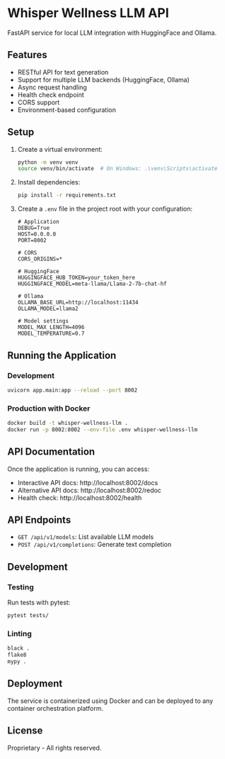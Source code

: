 # Whisper Wellness LLM API

FastAPI service for local LLM integration with HuggingFace and Ollama.

## Features

- RESTful API for text generation
- Support for multiple LLM backends (HuggingFace, Ollama)
- Async request handling
- Health check endpoint
- CORS support
- Environment-based configuration

## Setup

1. Create a virtual environment:
   ```bash
   python -m venv venv
   source venv/bin/activate  # On Windows: .\venv\Scripts\activate
   ```

2. Install dependencies:
   ```bash
   pip install -r requirements.txt
   ```

3. Create a `.env` file in the project root with your configuration:
   ```env
   # Application
   DEBUG=True
   HOST=0.0.0.0
   PORT=8002
   
   # CORS
   CORS_ORIGINS=*
   
   # HuggingFace
   HUGGINGFACE_HUB_TOKEN=your_token_here
   HUGGINGFACE_MODEL=meta-llama/Llama-2-7b-chat-hf
   
   # Ollama
   OLLAMA_BASE_URL=http://localhost:11434
   OLLAMA_MODEL=llama2
   
   # Model settings
   MODEL_MAX_LENGTH=4096
   MODEL_TEMPERATURE=0.7
   ```

## Running the Application

### Development

```bash
uvicorn app.main:app --reload --port 8002
```

### Production with Docker

```bash
docker build -t whisper-wellness-llm .
docker run -p 8002:8002 --env-file .env whisper-wellness-llm
```

## API Documentation

Once the application is running, you can access:

- Interactive API docs: http://localhost:8002/docs
- Alternative API docs: http://localhost:8002/redoc
- Health check: http://localhost:8002/health

## API Endpoints

- `GET /api/v1/models`: List available LLM models
- `POST /api/v1/completions`: Generate text completion

## Development

### Testing

Run tests with pytest:

```bash
pytest tests/
```

### Linting

```bash
black .
flake8
mypy .
```

## Deployment

The service is containerized using Docker and can be deployed to any container orchestration platform.

## License

Proprietary - All rights reserved.
